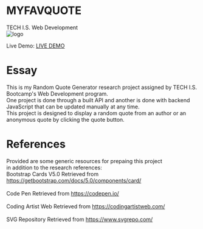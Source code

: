 # MYFAVQUOTE 
TECH I.S. Web Development<br>
![logo](https://github.com/KLiang0712/ITWEBCLOUDS0712/assets/41204344/8e6cebbf-f151-40ed-9636-e7667cbf0a48)

Live Demo: [LIVE DEMO](https://myfavquote.netlify.app/)

# Essay
This is my Random Quote Generator research project assigned by TECH I.S. Bootcamp's Web Development program.<br>
One project is done through a built API and another is done with backend JavaScript that can be updated manually at any time.<br>
This project is designed to display a random quote from an author or an anonymous quote by clicking the quote button. 

<!-- # Content -->  

# References
Provided are some generic resources for prepaing this project<br>in addition to the research references:<br>
Bootstrap Cards V5.0 Retrieved from https://getbootstrap.com/docs/5.0/components/card/<br><br>
Code Pen Retrieved from https://codepen.io/<br><br>
Coding Artist Web Retrieved from https://codingartistweb.com/<br><br>
SVG Repository Retrieved from https://www.svgrepo.com/

<!-- # Sample Format -->
